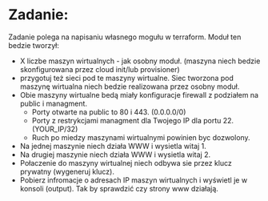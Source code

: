 # Zadanie:

Zadanie polega na napisaniu własnego mogułu w terraform.
Moduł ten bedzie tworzył:
 - X liczbe maszyn wirtualnych - jak osobny moduł. (maszyna niech bedzie skonfigurowana przez cloud init/lub provisioner)
 - przygotuj też sieci pod te maszyny wirtualne. Siec tworzona pod maszynę wirtualna niech bedzie realizowana przez osobny moduł.
 - Obie maszyny wirtualne bedą miały konfiguracje firewall z podziałem na public i managment.
    - Porty otwarte na public to 80 i 443. (0.0.0.0/0)
    - Porty z restrykcjami managment dla Twojego IP dla portu 22. (YOUR_IP/32)
    - Ruch po miedzy maszynami wirtualnymi powinien byc dozwolony.
- Na jednej maszynie niech działa WWW i wysietla witaj 1.
- Na drugiej maszynie niech działa WWW i wysietla witaj 2.
- Połaczenie do maszyny wirtualnej niech odbywa sie przez klucz prywatny (wygeneruj klucz).
- Pobierz infromacje o adresach IP maszyn wirtualnych i wyświetl je w konsoli (output). Tak by sprawdzić czy strony www działają.